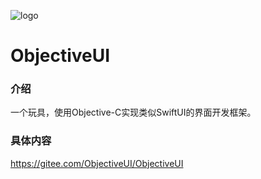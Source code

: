 ![logo](https://gitee.com/ObjectiveUI/ObjectiveUI/raw/master/Resource/logo@3x.png)

# ObjectiveUI

### 介绍
一个玩具，使用Objective-C实现类似SwiftUI的界面开发框架。

### 具体内容
https://gitee.com/ObjectiveUI/ObjectiveUI

